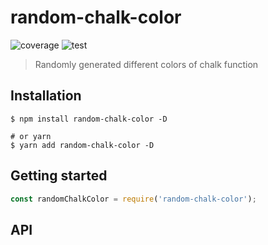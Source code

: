 # random-chalk-color

![coverage](https://img.shields.io/badge/coverage-98.01%25-green) ![test](https://img.shields.io/badge/passed-tests-blue)

> Randomly generated different colors of chalk function

## Installation

```shell
$ npm install random-chalk-color -D

# or yarn
$ yarn add random-chalk-color -D
```

## Getting started

```javascript
const randomChalkColor = require('random-chalk-color');
```

## API
